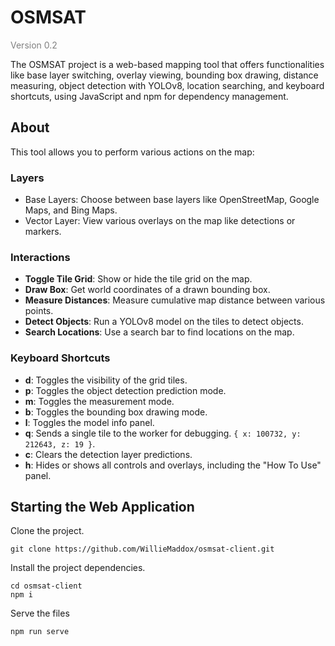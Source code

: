 # OSMSAT
<span style="color:gray">Version 0.2</span>

The OSMSAT project is a web-based mapping tool that offers functionalities like base layer switching, overlay viewing, bounding box drawing, distance measuring, object detection with YOLOv8, location searching, and keyboard shortcuts, using JavaScript and npm for dependency management.

## About

This tool allows you to perform various actions on the map:

### Layers

- Base Layers: Choose between base layers like OpenStreetMap, Google Maps, and Bing Maps.
- Vector Layer: View various overlays on the map like detections or markers.

### Interactions

- **Toggle Tile Grid**: Show or hide the tile grid on the map.
- **Draw Box**: Get world coordinates of a drawn bounding box.
- **Measure Distances**: Measure cumulative map distance between various points.
- **Detect Objects**: Run a YOLOv8 model on the tiles to detect objects.
- **Search Locations**: Use a search bar to find locations on the map.

### Keyboard Shortcuts

- **d**: Toggles the visibility of the grid tiles.
- **p**: Toggles the object detection prediction mode.
- **m**: Toggles the measurement mode.
- **b**: Toggles the bounding box drawing mode.
- **l**: Toggles the model info panel.
- **q**: Sends a single tile to the worker for debugging. `{ x: 100732, y: 212643, z: 19 }`.
- **c**: Clears the detection layer predictions.
- **h**: Hides or shows all controls and overlays, including the "How To Use" panel.

## Starting the Web Application

Clone the project.

    git clone https://github.com/WillieMaddox/osmsat-client.git

Install the project dependencies.

    cd osmsat-client
    npm i

Serve the files

    npm run serve
